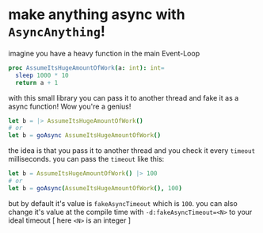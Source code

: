 # make anything async with `AsyncAnything`!

imagine you have a heavy function in the main Event-Loop

```nim
proc AssumeItsHugeAmountOfWork(a: int): int=
  sleep 1000 * 10
  return a + 1
```

with this small library you can pass it to another thread and fake it as a async function! Wow you're a genius!


```nim
let b = |> AssumeItsHugeAmountOfWork() 
# or
let b = goAsync AssumeItsHugeAmountOfWork()
```

the idea is that you pass it to another thread and you check it every `timeout` milliseconds.
you can pass the `timeout` like this:

```nim
let b = AssumeItsHugeAmountOfWork() |> 100
# or
let b = goAsync(AssumeItsHugeAmountOfWork(), 100)
```

but by default it's value is `fakeAsyncTimeout` which is `100`.
you can also change it's value at the compile time with `-d:fakeAsyncTimeout=<N>` to your ideal timeout [ here `<N>` is an integer ]

